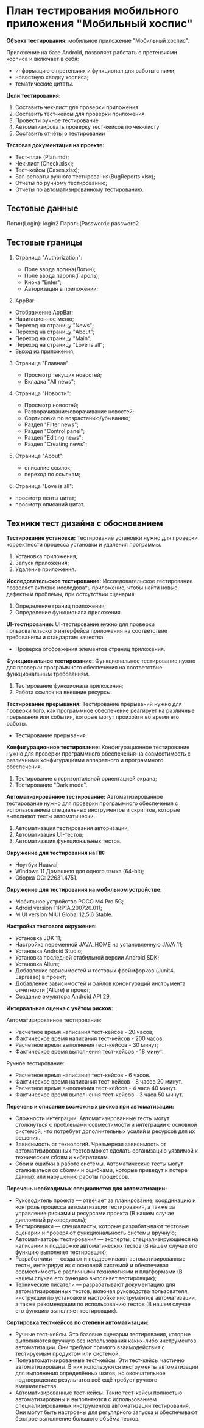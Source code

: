 # План тестирования мобильного приложения "Мобильный хоспис"

**Объект тестирования:** мобильное приложение "Мобильный хоспис".

Приложение на базе Android, позволяет работать с претензиями хосписа и включает в себя:
   - информацию о претензиях и функционал для работы с ними;
   - новостную сводку хосписа;
   - тематические цитаты.

**Цели тестирования:**
1. Составить чек-лист для проверки приложения
2. Составить тест-кейсы для проверки приложения
3. Провести ручное тестирование 
4. Автоматизировать проверку тест-кейсов по чек-листу
5. Составить отчёты о тестировании

**Тестовая документация на проекте:**
- Тест-план (Plan.md);
- Чек-лист (Check.xlsx);
- Тест-кейсы (Cases.xlsx);
- Баг-репорты ручного тестирования(BugReports.xlsx);
- Отчеты по ручному тестированию;
- Отчеты по автоматизированному тестированию.

## Тестовые данные
Логин(Login): login2
Пароль(Password): password2

## Тестовые границы
1. Страница "Authorization":
   - Поле ввода логина(Логин);
   - Поле ввода пароля(Пароль);
   - Кнока "Enter";
   - Авторизация в приложении;

2. AppBar:
- Отображение AppBar;
- Навигационное меню;
- Переход на страницу "News";
- Переход на страницу "About";
- Переход на страницу "Main";
- Переход на страницу "Love is all";
- Выход из приложения;

3. Страница "Главная":
   - Просмотр текущих новостей;
   - Вкладка "All news";
   
4. Страница "Новости":
   - Просмотр новостей;
   - Разворачивание/сворачивание новостей;
   - Сортировка по возрастанию/убыванию;
   - Раздел "Filter news";
   - Раздел "Control panel";
   - Раздел "Editing news";
   - Раздел "Creating news";
 
5. Страница "About":
   - описание ссылок;
   - переход по ссылкам;

6. Страница "Love is all":
- просмотр ленты цитат;
- просмотр описаний цитат.


## Техники тест дизайна с обоснованием

**Тестирование установки:**
Тестирование установки нужно для проверки корректности процесса установки и удаления программы.
1. Установка приложения;
2. Запуск приложения;
3. Удаление приложения.

**Исследовательское тестирование:**
Исследовательское тестирование позволяет активно исследовать приложение, чтобы найти новые дефекты и проблемы, при остсутствии сценария.
1. Определение границ приложения;
2. Определение функционала приложения.

**UI-тестирование:**
UI-тестирование нужно для проверки пользовательского интерфейса приложения на соответствие требованиям и стандартам качества. 
- Проверка отображения элементов страниц приложения.

**Функциональное тестирование:**
Функциональное тестирование нужно для проверки программного обеспечения на соответствие функциональным требованиям. 
1. Тестирование функционала приложения;
2. Работа ссылок на внешние ресурсы.

**Тестирование прерывания:**
Тестирование прерываний нужно для проверки того, как программное обеспечение реагирует на различные прерывания или события, которые могут произойти во время его работы.
- Тестирование прерывания.

**Конфигурационное тестирование:**
Конфигурационное тестирование нужно для проверки программного обеспечения на совместимость с различными конфигурациями аппаратного и программного обеспечения. 
1. Тестирование с горизонтальной ориентацией экрана;
2. Тестирование "Dark mode".

**Автоматизированное тестирование:**
Автоматизированное тестирование нужно для проверки программного обеспечения с использованием специальных инструментов и скриптов, которые выполняют тесты автоматически. 
1. Автоматизация тестирования авторизации;
2. Автоматизация UI-тестов;
3. Автоматизация функциональных тестов.

**Окружение для тестирования на ПК:**
- Ноутбук Huawai;
- Windows 11 Домашняя для одного языка (64-bit);
- Сборка ОС: 22631.4751.

**Окружение для тестирования на мобильном устройстве:**
- Мобильное устройство POCO M4 Pro 5G;
- Adroid version 11RP1A.200720.011;
- MIUI version MIUI Global 12,5,6 Stable.

**Настройка тестового окружения:**
- Установка JDK 11;
- Настройка переменной JAVA_HOME на установленную JAVA 11;
- Установка Android Studio;
- Установка последней стабильной версии Android SDK;
- Установка Allure;
- Добавление зависимостей и тестовых фреймфорков (Junit4, Espresso) в проект;
- Добавление зависимостей и файлов конфигураций инструмента отчетности (Allure) в проект;
- Создание эмулятора Android API 29.

**Интервальная оценка с учётом рисков:**

Автоматизированное тестирование:
- Расчетное время написания тест-кейсов - 20 часов;
- Фактическое время написания тест-кейсов - 200 часов;
- Расчетное время выполнения тест-кейсов - 30 минут;
- Фактическое время выполнения тест-кейсов - 18 минут.

Ручное тестирование:
- Расчетное время написания тест-кейсов - 6 часов.
- Фактическое время написания тест-кейсов - 8 часов 20 минут.
- Расчетное время выполнения тест-кейсов - 4 часа 40 минут.
- Фактическое время выполнения тест-кейсов - 3 часа 50 минут.

**Перечень и описание возможных рисков при автоматизации:**
- Сложности интеграции. Автоматизированные тесты могут столкнуться с проблемами совместимости и интеграции с основной системой, что потребует дополнительных усилий и ресурсов для их решения.
- Зависимость от технологий. Чрезмерная зависимость от автоматизированных тестов может сделать организацию уязвимой к техническим сбоям и кибератакам.
- Сбои и ошибки в работе системы. Автоматические тесты могут сталкиваться со сбоями и ошибками, которые приведут к потере данных или нарушению работы процессов.

**Перечень необходимых специалистов для автоматизации:**
- Руководитель проекта — отвечает за планирование, координацию и контроль процесса автоматизации тестирования, а также за управление рисками и ресурсами проекта (В нашем случае дипломный руководитель);
- Тестировщики — специалисты, которые разрабатывают тестовые сценарии и проверяют функциональность системы вручную;
- Автоматизаторы тестирования — эксперты, специализирующиеся на написании и поддержке автоматических тестов (В нашем случае его функцию выполняет тестировщик);
- Разработчики — создают и поддерживают автоматизированные тесты, интегрируя их с основной системой и обеспечивая совместимость с различными технологиями и платформами (В нашем случае его функцию выполняет тестировщик);
- Технические писатели — разрабатывают документацию для автоматизированных тестов, включая руководства пользователя, инструкции по установке и настройке инструментов автоматизации, а также рекомендации по использованию тестов (В нашем случае его функцию выполняет тестировщик).

**Сортировка тест-кейсов по степени автоматизации:**
- Ручные тест-кейсы. Это базовые сценарии тестирования, которые выполняются вручную без использования каких-либо инструментов автоматизации. Они требуют прямого взаимодействия с тестируемым продуктом или системой.
- Полуавтоматизированные тест-кейсы. Эти тест-кейсы частично автоматизированы. В них используются инструменты автоматизации для выполнения определённых шагов, но окончательное подтверждение результатов всё ещё требует ручного вмешательства.
- Автоматизированные тест-кейсы. Такие тест-кейсы полностью автоматизированы и выполняются с использованием специализированных инструментов автоматизации тестирования. Они могут быть настроены для регулярного запуска и обеспечивают быстрое выполнение большого объёма тестов.